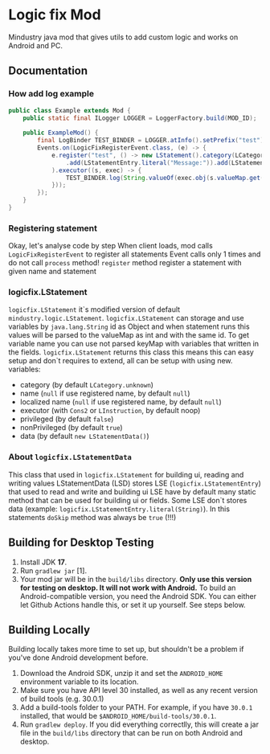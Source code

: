 # Logic fix Mod
Mindustry java mod that gives utils to add custom logic and works on Android and PC.

## Documentation
 
### How add log example

```java
public class Example extends Mod {
    public static final ILogger LOGGER = LoggerFactory.build(MOD_ID);
    
    public ExampleMod() {
        final LogBinder TEST_BINDER = LOGGER.atInfo().setPrefix("test");
        Events.on(LogicFixRegisterEvent.class, (e) -> {
            e.register("test", () -> new LStatement().category(LCategory.io).data(new LStatementData()
                .add(LStatementEntry.literal("Message:")).add(LStatementEntry.largeField("message"))
            ).executor((s, exec) -> {
                TEST_BINDER.log(String.valueOf(exec.obj(s.valueMap.get("message"))));
            }));
        });
    }
}
```

### Registering statement

Okay, let's analyse code by step
When client loads, mod calls `LogicFixRegisterEvent` to register all statements
Event calls only 1 times and do not call `process` method!
`register` method register a statement with given name and statement

### logicfix.LStatement

`logicfix.LStatement` it\`s modified version of default `mindustry.logic.LStatement`.
`logicfix.LStatement` can storage and use variables by `java.lang.String` id as Object and when statement
runs this values will be parsed to the valueMap as int and with the same id. To get variable name
you can use not parsed keyMap with variables that written in the fields.
`logicfix.LStatement` returns this class this means this can easy setup and don\`t requires
to extend, all can be setup with using new.
variables:
- category (by default `LCategory.unknown`)
- name (`null` if use registered name, by default `null`)
- localized name (`null` if use registered name, by default `null`)
- executor (with `Cons2` or `LInstruction`, by default noop)
- privileged (by default `false`)
- nonPrivileged (by default `true`)
- data (by default `new LStatementData()`)

### About `logicfix.LStatementData`

This class that used in `logicfix.LStatement` for building ui, reading and writing values
LStatementData (LSD) stores LSE (`logicfix.LStatementEntry`) that used to read and write and building ui
LSE have by default many static method that can be used for building ui or fields.
Some LSE don\`t stores data (example: `logicfix.LStatementEntry.literal(String)`).
In this statements `doSkip` method was always be `true` (!!!)

## Building for Desktop Testing

1. Install JDK **17**.
2. Run `gradlew jar` [1].
3. Your mod jar will be in the `build/libs` directory. **Only use this version for testing on desktop. It will not work with Android.**
To build an Android-compatible version, you need the Android SDK. You can either let Github Actions handle this, or set it up yourself. See steps below.

## Building Locally

Building locally takes more time to set up, but shouldn't be a problem if you've done Android development before.
1. Download the Android SDK, unzip it and set the `ANDROID_HOME` environment variable to its location.
2. Make sure you have API level 30 installed, as well as any recent version of build tools (e.g. 30.0.1)
3. Add a build-tools folder to your PATH. For example, if you have `30.0.1` installed, that would be `$ANDROID_HOME/build-tools/30.0.1`.
4. Run `gradlew deploy`. If you did everything correctlly, this will create a jar file in the `build/libs` directory that can be run on both Android and desktop.